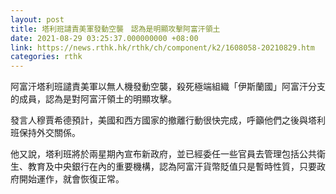 ```yaml
---
layout: post
title: 塔利班譴責美軍發動空襲　認為是明顯攻擊阿富汗領土
date: 2021-08-29 03:25:37.000000000 +08:00
link: https://news.rthk.hk/rthk/ch/component/k2/1608058-20210829.htm
categories: rthk
---
```


阿富汗塔利班譴責美軍以無人機發動空襲，殺死極端組織「伊斯蘭國」阿富汗分支的成員，認為是對阿富汗領土的明顯攻擊。

發言人穆賈希德預計，美國和西方國家的撤離行動很快完成，呼籲他們之後與塔利班保持外交關係。

他又說，塔利班將於兩星期內宣布新政府，並已經委任一些官員去管理包括公共衛生、教育及中央銀行在內的重要機構，認為阿富汗貨幣貶值只是暫時性質，只要政府開始運作，就會恢復正常。
